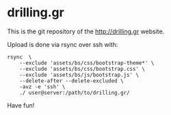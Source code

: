 # drilling.gr

This is the git repository of the http://drilling.gr website. 

Upload is done via rsync over ssh with:

    rsync  \
        --exclude 'assets/bs/css/bootstrap-theme*' \
        --exclude 'assets/bs/css/bootstrap.css' \
        --exclude 'assets/bs/js/bootstrap.js' \
        --delete-after --delete-excluded \
        -avz -e 'ssh' \
        ./ user@server:/path/to/drilling.gr/

Have fun!

